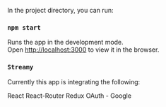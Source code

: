 In the project directory, you can run:

### `npm start`

Runs the app in the development mode.<br>
Open [http://localhost:3000](http://localhost:3000) to view it in the browser.

### `Streamy`

Currently this app is integrating the following:

React
React-Router
Redux
OAuth - Google
